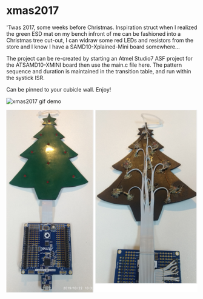 # xmas2017

'Twas 2017, some weeks before Christmas. Inspiration struct when I realized the green ESD mat on my bench infront of me can be fashioned into a Christmas tree cut-out, I can widraw some red LEDs and resistors from the store and I know I have a SAMD10-Xplained-Mini board somewhere...

The project can be re-created by starting an Atmel Studio7 ASF project for the ATSAMD10-XMINI board then use the main.c file here. The pattern sequence and duration is maintained in the transition table, and run within the systick ISR.

Can be pinned to your cubicle wall. Enjoy!


![xmas2017 gif demo](demo/demo.gif) 

![xmas2017 picture](demo/pic1.png) 
